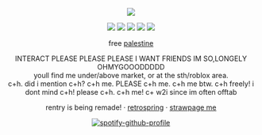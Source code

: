 <div align="center">
  
![](https://komarev.com/ghpvc/?username=akchouu&+color=blue&label=★ )

</div>

<div align="center">

![](https://files.catbox.moe/lsqv00.gif) ![](https://files.catbox.moe/esemrj.gif) ![](https://files.catbox.moe/brz4bz.gif) ![](https://files.catbox.moe/dscbhr.gif) ![](https://files.catbox.moe/87y93a.gif) 

free [palestine](https://arab.org/click-to-help/palestine/)

</div>

<div align="center">
INTERACT PLEASE PLEASE PLEASE I WANT FRIENDS IM SO,LONGELY OHMYGOOODDDDD
</div>

<div align="center">
youll find me under/above market, or at the sth/roblox area.
</div>
<div align="center">
c+h. did i mention c+h? c+h me. PLEASE c+h me. c+h me btw. c+h freely! i dont mind c+h! please c+h. c+h me! c+ w2i since im often offtab
</div>


<div align="center">

rentry is being remade! · [retrospring](https://retrospring.net/@anthropicdesire) · [strawpage me](https://akoswonderland.straw.page)

</div>

<div align="center">

[![spotify-github-profile](https://spotify-github-profile.kittinanx.com/api/view?uid=31xu3wwd6hv7usmrqh2dnoppcqbq&cover_image=true&theme=natemoo-re&show_offline=true&background_color=3e1919&interchange=false&bar_color=4e93b1&bar_color_cover=true)](https://github.com/kittinan/spotify-github-profile)

</div>

